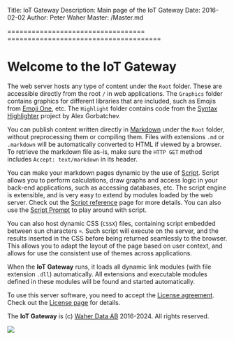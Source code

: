 Title: IoT Gateway
Description: Main page of the IoT Gateway
Date: 2016-02-02
Author: Peter Waher
Master: /Master.md

==================================       ======================================

Welcome to the IoT Gateway
=============================

The web server hosts any type of content under the `Root` folder. These are accessible directly from the root `/` in web applications. 
The `Graphics` folder contains graphics for different libraries that are included, such as Emojis from [Emoji One](http://emojione.com/), etc. 
The `Highlight` folder contains code from the [Syntax Highlighter](http://alexgorbatchev.com/SyntaxHighlighter/) project by Alex Gorbatchev.

You can publish content written directly in [Markdown](Markdown.md) under the `Root` folder, without preprocessing them or compiling them. 
Files with extensions `.md` or `.markdown` will be automatically converted to HTML if viewed by a browser. To retrieve the markdown file as-is, 
make sure the `HTTP GET` method includes `Accept: text/markdown` in its header.

You can make your markdown pages dynamic by the use of [Script](Script.md). Script allows you to perform calculations, draw graphs and access 
logic in your back-end applications, such as accessing databases, etc. The script engine is extensible, and is very easy to extend by modules
loaded by the web server. Check out the [Script reference](Script.md) page for more details. You can also use the [Script Prompt](Prompt.md)
to play around with script.

You can also host dynamic CSS (`CSSX`) files, containing script embedded between sun characters `¤`. Such script will execute on the server, 
and the results inserted in the CSS before being returned seamlessly to the browser. This allows you to adapt the layout of the page based on 
user context, and allows for use the consistent use of themes across applications.

When the **IoT Gateway** runs, it loads all dynamic link modules (with file extension `.dll`) automatically. All extensions and executable
modules defined in these modules will be found and started automatically.

To use this server software, you need to accept the [License agreement](Copyright.md). Check out the [License page](Copyright.md) for details.

The **IoT Gateway** is (c) [Waher Data AB](http://waher.se/) 2016-2024. All rights reserved.
 
[![](/Images/logo-WaherDataAB-400x77.png)](http://waher.se/)